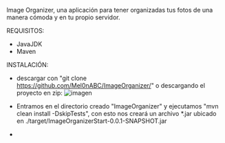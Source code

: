 Image Organizer, una aplicación para tener organizadas tus fotos de una manera cómoda y en tu propio servidor.


REQUISITOS:

- JavaJDK
- Maven

INSTALACIÓN:

- descargar con "git clone https://github.com/Mel0nABC/ImageOrganizer/" o descargando el proyecto en zip:
  ![imagen](https://github.com/user-attachments/assets/444d9c92-6b91-4d99-bc43-88a3b3d8bc49)

- Entramos en el directorio creado "ImageOrganizer" y ejecutamos "mvn clean install -DskipTests", con esto nos creará un archivo *.jar ubicado en ./target/ImageOrganizerStart-0.0.1-SNAPSHOT.jar
- 
  

